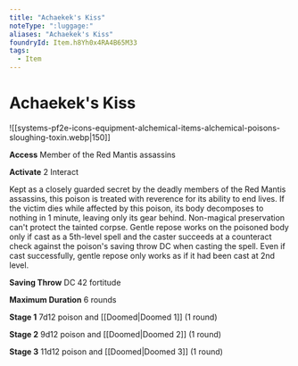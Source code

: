 ```yaml
---
title: "Achaekek's Kiss"
noteType: ":luggage:"
aliases: "Achaekek's Kiss"
foundryId: Item.h8Yh0x4RA4B65M33
tags:
  - Item
---
```


# Achaekek's Kiss
![[systems-pf2e-icons-equipment-alchemical-items-alchemical-poisons-sloughing-toxin.webp|150]]

**Access** Member of the Red Mantis assassins

**Activate** 2 Interact

Kept as a closely guarded secret by the deadly members of the Red Mantis assassins, this poison is treated with reverence for its ability to end lives. If the victim dies while affected by this poison, its body decomposes to nothing in 1 minute, leaving only its gear behind. Non-magical preservation can't protect the tainted corpse. Gentle repose works on the poisoned body only if cast as a 5th-level spell and the caster succeeds at a counteract check against the poison's saving throw DC when casting the spell. Even if cast successfully, gentle repose only works as if it had been cast at 2nd level.

**Saving Throw** DC 42 fortitude

**Maximum Duration** 6 rounds

**Stage 1** 7d12 poison and [[Doomed|Doomed 1]] (1 round)

**Stage 2** 9d12 poison and [[Doomed|Doomed 2]] (1 round)

**Stage 3** 11d12 poison and [[Doomed|Doomed 3]] (1 round)
